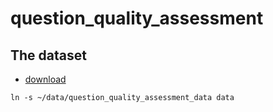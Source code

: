 # question_quality_assessment

## The dataset
* [download](https://dqanonymousdata.blob.core.windows.net/neurips-public/data.zip)
```
ln -s ~/data/question_quality_assessment_data data
```
